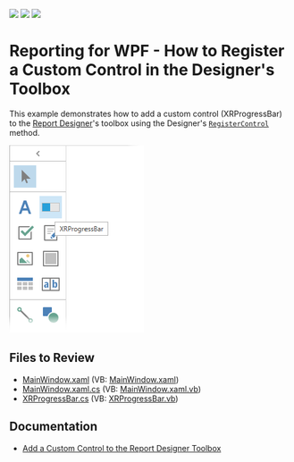 <!-- default badges list -->
![](https://img.shields.io/endpoint?url=https://codecentral.devexpress.com/api/v1/VersionRange/128605210/23.1.2%2B)
[![](https://img.shields.io/badge/Open_in_DevExpress_Support_Center-FF7200?style=flat-square&logo=DevExpress&logoColor=white)](https://supportcenter.devexpress.com/ticket/details/T416384)
[![](https://img.shields.io/badge/📖_How_to_use_DevExpress_Examples-e9f6fc?style=flat-square)](https://docs.devexpress.com/GeneralInformation/403183)
<!-- default badges end -->
# Reporting for WPF - How to Register a Custom Control in the Designer's Toolbox

This example demonstrates how to add a custom control (XRProgressBar) to the [Report Designer](https://docs.devexpress.com/XtraReports/114104/desktop-reporting/wpf-reporting/end-user-report-designer-for-wpf)'s toolbox using the Designer's [`RegisterControl`](https://docs.devexpress.com/WPF/DevExpress.Xpf.Reports.UserDesigner.ReportDesigner.RegisterControl.overloads) method.

![Alt text](images/image.png)

## Files to Review

* [MainWindow.xaml](CS/MainWindow.xaml) (VB: [MainWindow.xaml](VB/MainWindow.xaml))
* [MainWindow.xaml.cs](CS/MainWindow.xaml.cs) (VB: [MainWindow.xaml.vb](VB/MainWindow.xaml.vb))
* [XRProgressBar.cs](CS/XRProgressBar.cs) (VB: [XRProgressBar.vb](VB/XRProgressBar.vb))

## Documentation 

* [Add a Custom Control to the Report Designer Toolbox](https://docs.devexpress.com/XtraReports/116767/desktop-reporting/wpf-reporting/end-user-report-designer-for-wpf/api-and-customization/add-a-custom-control-to-the-report-designer-toolbox)
